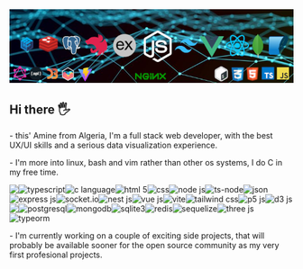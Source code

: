 <div align="center">
  <img alt="banner" src="https://github.com/amineastro/amineastro/blob/main/github_banner.jpg">
</div>

## Hi there 🖐️  
<p>- this' Amine from Algeria, I'm a full stack web developer, with the best UX/UI skills and a serious data visualization experience.</p>
<p>- I'm more into linux, bash and vim rather than other os systems, I do C in my free time.</p>

<img align="left" alg="javascript" src="https://img.shields.io/badge/JavaScript-323330?style=for-the-badge&logo=javascript&logoColor=F7DF1E">
<img align="left" alt="typescript" src="https://img.shields.io/badge/TypeScript-007ACC?style=for-the-badge&logo=typescript&logoColor=white">
<img align="left" alt="c language" src="https://img.shields.io/badge/C-00599C?style=for-the-badge&logo=c&logoColor=white">
<img align="left" alt="html 5" src="https://img.shields.io/badge/HTML5-E34F26?style=for-the-badge&logo=html5&logoColor=white">
<img align="left" alt="css" src="https://img.shields.io/badge/CSS3-1572B6?style=for-the-badge&logo=css3&logoColor=white">
<img alt="json" src="https://img.shields.io/badge/json-5E5C5C?style=for-the-badge&logo=json&logoColor=white">

<img align="left" alt="node js" src="https://img.shields.io/badge/Node%20js-339933?style=for-the-badge&logo=nodedotjs&logoColor=white">
<img align="left" alt="ts-node" src="https://img.shields.io/badge/ts--node-3178C6?style=for-the-badge&logo=ts-node&logoColor=white">
<img align="left" alt="express js" src="https://img.shields.io/badge/Express%20js-000000?style=for-the-badge&logo=express&logoColor=white">
<img align="left" alt="socket.io" src="https://img.shields.io/badge/Socket.io-010101?&style=for-the-badge&logo=Socket.io&logoColor=white">
<img align="left" alt="nest js" src="https://img.shields.io/badge/nestjs-E0234E?style=for-the-badge&logo=nestjs&logoColor=white">
<img align="left" alt="vue js" src="https://img.shields.io/badge/Vue%20js-35495E?style=for-the-badge&logo=vuedotjs&logoColor=4FC08D">
<img align="left" alt="vite" src="https://img.shields.io/badge/Vite-B73BFE?style=for-the-badge&logo=vite&logoColor=FFD62E">
<img align="left" alt="tailwind css" src="https://img.shields.io/badge/Tailwind_CSS-38B2AC?style=for-the-badge&logo=tailwind-css&logoColor=white">
<img align="left" alt="p5 js" src="https://img.shields.io/badge/p5%20js-ED225D?style=for-the-badge&logo=p5dotjs&logoColor=white">
<img align="left" alt="d3 js" src="https://img.shields.io/badge/d3%20js-F9A03C?style=for-the-badge&logo=d3.js&logoColor=white">
<img align="left" alg="chart js" src="https://img.shields.io/badge/Chart%20js-FF6384?style=for-the-badge&logo=chartdotjs&logoColor=white">
<img alt="three js" src="https://img.shields.io/badge/ThreeJs-black?style=for-the-badge&logo=three.js&logoColor=white">

<img align="left" alt="postgresql" src="https://img.shields.io/badge/PostgreSQL-316192?style=for-the-badge&logo=postgresql&logoColor=white">
<img align="left" alt="mongodb" src="https://img.shields.io/badge/MongoDB-4EA94B?style=for-the-badge&logo=mongodb&logoColor=white">
<img align="left" alt="sqlite3" src="https://img.shields.io/badge/Sqlite-003B57?style=for-the-badge&logo=sqlite&logoColor=white">
<img align="left" alt="redis" src="https://img.shields.io/badge/redis-%23DD0031.svg?&style=for-the-badge&logo=redis&logoColor=white">
<img align="left" alt="sequelize" src="https://img.shields.io/badge/Sequelize-52B0E7?style=for-the-badge&logo=Sequelize&logoColor=white">
<img alt="typeorm" src="https://img.shields.io/badge/typeorm-FE0803?style=for-the-badge&logo=typeorm&logoColor=white">

<p>- I'm currently working on a couple of exciting side projects, that will probably be available sooner for
  the open source community as my very first profesional projects.
</p>

<!--
<img align="left" alt="arch linux" src="https://img.shields.io/badge/Arch_Linux-1793D1?style=for-the-badge&logo=arch-linux&logoColor=white">
<img alt="vim" src="https://img.shields.io/badge/VIM-%2311AB00.svg?&style=for-the-badge&logo=vim&logoColor=white">

**amineastro/amineastro** is a ✨ _special_ ✨ repository because its `README.md` (this file) appears on your GitHub profile.

Here are some ideas to get you started:

- 🔭 I’m currently working on ...
- 🌱 I’m currently learning ...
- 👯 I’m looking to collaborate on ...
- 🤔 I’m looking for help with ...
- 💬 Ask me about ...
- 📫 How to reach me: ...
- 😄 Pronouns: ...
- ⚡ Fun fact: ...
-->
